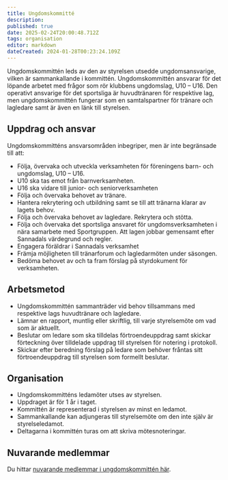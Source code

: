 ```yaml
---
title: Ungdomskommitté
description: 
published: true
date: 2025-02-24T20:00:48.712Z
tags: organisation
editor: markdown
dateCreated: 2024-01-28T00:23:24.109Z
---
```


Ungdomskommittén leds av den av styrelsen utsedde ungdomsansvarige, vilken är sammankallande i kommittén. Ungdomskommittén ansvarar för det löpande arbetet med frågor som rör klubbens ungdomslag, U10 – U16. Den operativt ansvarige för det sportsliga är huvudtränaren för respektive lag, men ungdomskommittén fungerar som en samtalspartner för tränare och lagledare samt är även en länk till styrelsen. 

## Uppdrag och ansvar
Ungdomskommitténs ansvarsområden inbegriper, men är inte begränsade till att: 
* Följa, övervaka och utveckla verksamheten för föreningens barn- och ungdomslag, U10 – U16.
*	U10 ska tas emot från barnverksamheten.
*	U16 ska vidare till junior- och seniorverksamheten
*	Följa och övervaka behovet av tränare.
*	Hantera rekrytering och utbildning samt se till att tränarna klarar av lagets behov.
*	Följa och övervaka behovet av lagledare. Rekrytera och stötta.
*	Följa och övervaka det sportsliga ansvaret för ungdomsverksamheten i nära samarbete med Sportgruppen. Att lagen jobbar gemensamt efter Sannadals värdegrund och regler.
*	Engagera föräldrar i Sannadals verksamhet
*	Främja möjligheten till tränarforum och lagledarmöten under säsongen.
*	Bedöma behovet av och ta fram förslag på styrdokument för verksamheten.


## Arbetsmetod
* Ungdomskommittén sammanträder vid behov tillsammans med respektive lags huvudtränare och lagledare.
* Lämnar en rapport, muntlig eller skriftlig, till varje styrelsemöte om vad som är aktuellt.
* Beslutar om ledare som ska tilldelas förtroendeuppdrag samt skickar förteckning över tilldelade uppdrag till styrelsen för notering i protokoll.
* Skickar efter beredning förslag på ledare som behöver fråntas sitt förtroendeuppdrag till styrelsen som formellt beslutar.

## Organisation
* Ungdomskommitténs ledamöter utses av styrelsen.
* Uppdraget är för 1 år i taget.
* Kommittén är representerad i styrelsen av minst en ledamot.
* Sammankallande kan adjungeras till styrelsemöte om den inte själv är styrelseledamot.
* Deltagarna i kommittén turas om att skriva mötesnoteringar.


## Nuvarande medlemmar
Du hittar [nuvarande medlemmar i ungdomskommittén här](https://sannadal.com/om-foreningen/organisation/ungdomskommitte/).
